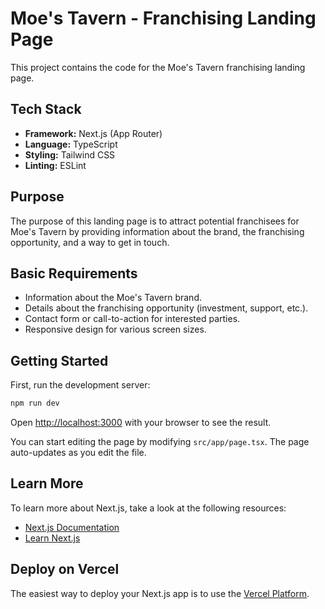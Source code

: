# Moe's Tavern - Franchising Landing Page

This project contains the code for the Moe's Tavern franchising landing page.

## Tech Stack

*   **Framework:** Next.js (App Router)
*   **Language:** TypeScript
*   **Styling:** Tailwind CSS
*   **Linting:** ESLint

## Purpose

The purpose of this landing page is to attract potential franchisees for Moe's Tavern by providing information about the brand, the franchising opportunity, and a way to get in touch.

## Basic Requirements

*   Information about the Moe's Tavern brand.
*   Details about the franchising opportunity (investment, support, etc.).
*   Contact form or call-to-action for interested parties.
*   Responsive design for various screen sizes.

## Getting Started

First, run the development server:

```bash
npm run dev
```

Open [http://localhost:3000](http://localhost:3000) with your browser to see the result.

You can start editing the page by modifying `src/app/page.tsx`. The page auto-updates as you edit the file.

## Learn More

To learn more about Next.js, take a look at the following resources:

- [Next.js Documentation](https://nextjs.org/docs)
- [Learn Next.js](https://nextjs.org/learn)

## Deploy on Vercel

The easiest way to deploy your Next.js app is to use the [Vercel Platform](https://vercel.com/new).
